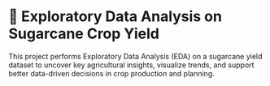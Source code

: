 # 🌾 Exploratory Data Analysis on Sugarcane Crop Yield
This project performs Exploratory Data Analysis (EDA) on a sugarcane yield dataset to uncover key agricultural insights, visualize trends, and support better data-driven decisions in crop production and planning.

